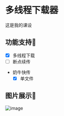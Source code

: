 # 多线程下载器
这是我的课设

## 功能支持🥰
- [x] 多线程下载
- [ ] 断点续传
- 奶牛快传
  - [x] 单文件
## 图片展示🤗
![image](https://github.com/kitUIN/ShadowDownloader/assets/68675068/d0eea972-7dd3-4802-950b-33fbc618b8a8)

